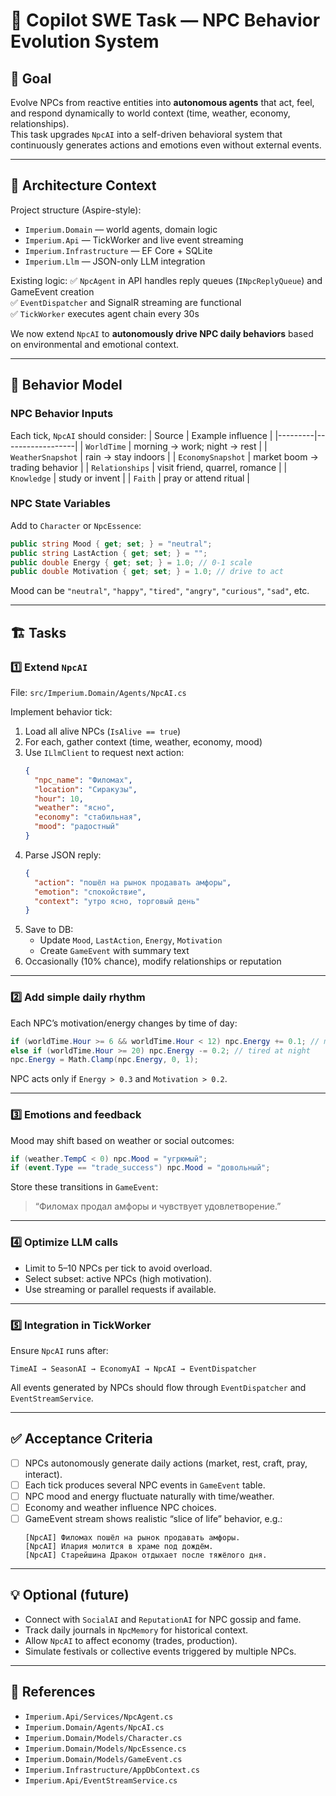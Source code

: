 
# 🤖 Copilot SWE Task — NPC Behavior Evolution System

## 🎯 Goal
Evolve NPCs from reactive entities into **autonomous agents** that act, feel, and respond dynamically to world context (time, weather, economy, relationships).  
This task upgrades `NpcAI` into a self-driven behavioral system that continuously generates actions and emotions even without external events.

---

## 🧩 Architecture Context
Project structure (Aspire-style):
- `Imperium.Domain` — world agents, domain logic
- `Imperium.Api` — TickWorker and live event streaming
- `Imperium.Infrastructure` — EF Core + SQLite
- `Imperium.Llm` — JSON-only LLM integration

Existing logic:
✅ `NpcAgent` in API handles reply queues (`INpcReplyQueue`) and GameEvent creation  
✅ `EventDispatcher` and SignalR streaming are functional  
✅ `TickWorker` executes agent chain every 30s

We now extend `NpcAI` to **autonomously drive NPC daily behaviors** based on environmental and emotional context.

---

## 🧠 Behavior Model

### NPC Behavior Inputs
Each tick, `NpcAI` should consider:
| Source | Example influence |
|---------|------------------|
| `WorldTime` | morning → work; night → rest |
| `WeatherSnapshot` | rain → stay indoors |
| `EconomySnapshot` | market boom → trading behavior |
| `Relationships` | visit friend, quarrel, romance |
| `Knowledge` | study or invent |
| `Faith` | pray or attend ritual |

### NPC State Variables
Add to `Character` or `NpcEssence`:
```csharp
public string Mood { get; set; } = "neutral";
public string LastAction { get; set; } = "";
public double Energy { get; set; } = 1.0; // 0-1 scale
public double Motivation { get; set; } = 1.0; // drive to act
```

Mood can be `"neutral"`, `"happy"`, `"tired"`, `"angry"`, `"curious"`, `"sad"`, etc.

---

## 🏗️ Tasks

### 1️⃣ Extend `NpcAI`
File: `src/Imperium.Domain/Agents/NpcAI.cs`

Implement behavior tick:
1. Load all alive NPCs (`IsAlive == true`)
2. For each, gather context (time, weather, economy, mood)
3. Use `ILlmClient` to request next action:
   ```json
   {
     "npc_name": "Филомах",
     "location": "Сиракузы",
     "hour": 10,
     "weather": "ясно",
     "economy": "стабильная",
     "mood": "радостный"
   }
   ```
4. Parse JSON reply:
   ```json
   {
     "action": "пошёл на рынок продавать амфоры",
     "emotion": "спокойствие",
     "context": "утро ясно, торговый день"
   }
   ```
5. Save to DB:
   - Update `Mood`, `LastAction`, `Energy`, `Motivation`
   - Create `GameEvent` with summary text
6. Occasionally (10% chance), modify relationships or reputation

---

### 2️⃣ Add simple daily rhythm
Each NPC’s motivation/energy changes by time of day:
```csharp
if (worldTime.Hour >= 6 && worldTime.Hour < 12) npc.Energy += 0.1; // morning boost
else if (worldTime.Hour >= 20) npc.Energy -= 0.2; // tired at night
npc.Energy = Math.Clamp(npc.Energy, 0, 1);
```
NPC acts only if `Energy > 0.3` and `Motivation > 0.2`.

---

### 3️⃣ Emotions and feedback
Mood may shift based on weather or social outcomes:
```csharp
if (weather.TempC < 0) npc.Mood = "угрюмый";
if (event.Type == "trade_success") npc.Mood = "довольный";
```
Store these transitions in `GameEvent`:
> “Филомах продал амфоры и чувствует удовлетворение.”

---

### 4️⃣ Optimize LLM calls
- Limit to 5–10 NPCs per tick to avoid overload.
- Select subset: active NPCs (high motivation).
- Use streaming or parallel requests if available.

---

### 5️⃣ Integration in TickWorker
Ensure `NpcAI` runs after:
```
TimeAI → SeasonAI → EconomyAI → NpcAI → EventDispatcher
```
All events generated by NPCs should flow through `EventDispatcher` and `EventStreamService`.

---

## ✅ Acceptance Criteria
- [ ] NPCs autonomously generate daily actions (market, rest, craft, pray, interact).
- [ ] Each tick produces several NPC events in `GameEvent` table.
- [ ] NPC mood and energy fluctuate naturally with time/weather.
- [ ] Economy and weather influence NPC choices.
- [ ] GameEvent stream shows realistic “slice of life” behavior, e.g.:
  ```
  [NpcAI] Филомах пошёл на рынок продавать амфоры.
  [NpcAI] Илария молится в храме под дождём.
  [NpcAI] Старейшина Дракон отдыхает после тяжёлого дня.
  ```

---

## 💡 Optional (future)
- Connect with `SocialAI` and `ReputationAI` for NPC gossip and fame.
- Track daily journals in `NpcMemory` for historical context.
- Allow `NpcAI` to affect economy (trades, production).
- Simulate festivals or collective events triggered by multiple NPCs.

---

## 🧾 References
- `Imperium.Api/Services/NpcAgent.cs`
- `Imperium.Domain/Agents/NpcAI.cs`
- `Imperium.Domain/Models/Character.cs`
- `Imperium.Domain/Models/NpcEssence.cs`
- `Imperium.Domain/Models/GameEvent.cs`
- `Imperium.Infrastructure/AppDbContext.cs`
- `Imperium.Api/EventStreamService.cs`
